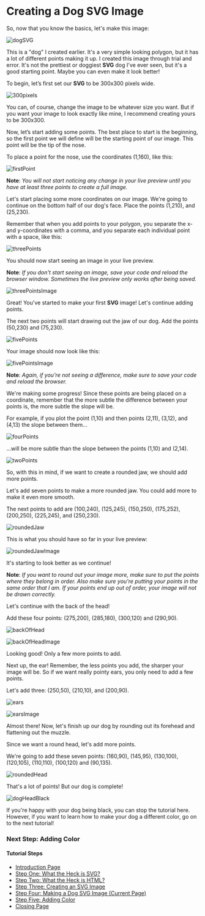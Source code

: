 # Creating a Dog **SVG** Image

So, now that you know the basics, let's make this image:

![dogSVG](C:\Users\Livvy\Documents\GitHub\final-project\1600finalProject\images\24.PNG)

This is a "dog" I created earlier. It's a very simple looking polygon, but it has a lot of different points making it up. I created this image through trial and error. It's not the prettiest or doggiest **SVG** dog I've ever seen, but it's a good starting point. Maybe you can even make it look better!

To begin, let’s first set our **SVG** to be 300x300 pixels wide.

![300pixels](C:\Users\Livvy\Documents\GitHub\final-project\1600finalProject\images\25.PNG)

You can, of course, change the image to be whatever size you want. But if you want your image to look exactly like mine, I recommend creating yours to be 300x300.

Now, let’s start adding some points. The best place to start is the beginning, so the first point we will define will be the starting point of our image. This point will be the tip of the nose.

To place a point for the nose, use the coordinates (1,160), like this:

![firstPoint](C:\Users\Livvy\Documents\GitHub\final-project\1600finalProject\images\27.PNG)

**Note**: *You will not start noticing any change in your live preview until you have at least three points to create a full image.*

Let's start placing some more coordinates on our image. We're going to continue on the bottom half of our dog's face. Place the points (1,210), and (25,230). 

Remember that when you add points to your polygon, you separate the x- and y-coordinates with a comma, and you separate each individual point with a space, like this:

![threePoints](C:\Users\Livvy\Documents\GitHub\final-project\1600finalProject\images\29.PNG)

You should now start seeing an image in your live preview.

**Note**: *If you don't start seeing an image, save your code and reload the browser window. Sometimes the live preview only works after being saved.*

![threePointsImage](C:\Users\Livvy\Documents\GitHub\final-project\1600finalProject\images\28.PNG)

Great! You've started to make your first **SVG** image! Let's continue adding points.

The next two points will start drawing out the jaw of our dog. Add the points (50,230) and (75,230).

![fivePoints](C:\Users\Livvy\Documents\GitHub\final-project\1600finalProject\images\30.PNG)

Your image should now look like this:

![fivePointsImage](C:\Users\Livvy\Documents\GitHub\final-project\1600finalProject\images\31.PNG)

**Note**: *Again, if you're not seeing a difference, make sure to save your code and reload the browser.*

We're making some progress! Since these points are being placed on a coordinate, remember that the more subtle the difference between your points is, the more subtle the slope will be. 

For example, if you plot the point (1,10) and then points (2,11), (3,12), and (4,13) the slope between them...

![fourPoints](C:\Users\Livvy\Documents\GitHub\final-project\1600finalProject\images\32.PNG)

...will be more subtle than the slope between the points (1,10) and (2,14).

![twoPoints](C:\Users\Livvy\Documents\GitHub\final-project\1600finalProject\images\33.PNG)

So, with this in mind, if we want to create a rounded jaw, we should add more points.

Let's add seven points to make a more rounded jaw. You could add more to make it even more smooth.

The next points to add are (100,240), (125,245), (150,250), (175,252), (200,250), (225,245), and (250,230). 

![roundedJaw](C:\Users\Livvy\Documents\GitHub\final-project\1600finalProject\images\34.PNG)

This is what you should have so far in your live preview:

![roundedJawImage](C:\Users\Livvy\Documents\GitHub\final-project\1600finalProject\images\35.PNG)

It's starting to look better as we continue!

**Note**: *If you want to round out your image more, make sure to put the points where they belong in order. Also make sure you're putting your points in the same order that I am. If your points end up out of order, your image will not be drawn correctly.*

Let's continue with the back of the head!

Add these four points: (275,200), (285,180), (300,120) and (290,90).

![backOfHead](C:\Users\Livvy\Documents\GitHub\final-project\1600finalProject\images\36.PNG)

![backOfHeadImage](C:\Users\Livvy\Documents\GitHub\final-project\1600finalProject\images\37.PNG)

Looking good! Only a few more points to add.

Next up, the ear! Remember, the less points you add, the sharper your image will be. So if we want really pointy ears, you only need to add a few points.

Let's add three: (250,50), (210,10), and (200,90).

![ears](C:\Users\Livvy\Documents\GitHub\final-project\1600finalProject\images\38.PNG)

![earsImage](C:\Users\Livvy\Documents\GitHub\final-project\1600finalProject\images\39.PNG)

Almost there! Now, let's finish up our dog by rounding out its forehead and flattening out the muzzle.

Since we want a round head, let's add more points.

We're going to add these seven points: (160,90), (145,95), (130,100), (120,105), (110,110), (100,120) and (90,135).

![roundedHead](C:\Users\Livvy\Documents\GitHub\final-project\1600finalProject\images\40.PNG)

That's a lot of points! But our dog is complete!

![dogHeadBlack](C:\Users\Livvy\Documents\GitHub\final-project\1600finalProject\images\41.PNG)

If you're happy with your dog being black, you can stop the tutorial here. However, if you want to learn how to make your dog a different color, go on to the next tutorial!

### Next Step: Adding Color

#### Tutorial Steps

* [Introduction Page](README.md)
* [Step One: What the Heck is SVG?](stepOne.md)
* [Step Two: What the Heck is HTML?](stepTwo.md)
* [Step Three: Creating an SVG Image](stepThree.md)
* [Step Four: Making a Dog SVG Image  (Current Page)](stepFour.md)
* [Step Five: Adding Color](stepFive.md)
* [Closing Page](closing.md)